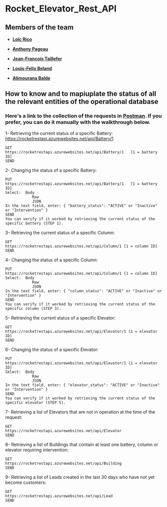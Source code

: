 # Rocket_Elevator_Rest_API
## Members of the team
- **[Loïc Rico](https://github.com/ricoloic)**

- **[Anthony Pageau](https://github.com/ricoloic)**

- **[Jean-Francois Taillefer](https://github.com/ricoloic)**

- **[Louis-Felix Beland](https://github.com/ricoloic)**

- **[Alimourana Balde](https://github.com/alimourana)**

## How to know and to mapiuplate the status of all the relevant entities of the operational database
### Here's a link to the collection of the requests in **[Postman](https://www.getpostman.com/collections/235303cc6adc84466663)**. If you prefer, you can do it manually with the walkthrough below.

1- Retrieving the current status of a specific Battery:
    https://rocketrestapi.azurewebsites.net/api/Battery/1

    GET 
    https://rocketrestapi.azurewebsites.net/api/Battery/1	[1 = battery ID]
    SEND
    
2- Changing the status of a specific Battery:

    PUT 
    https://rocketrestapi.azurewebsites.net/api/Battery/1	[1 = battery ID]
    Select:	 Body
                Raw
                JSON
    In the text field, enter: { "battery_status": "ACTIVE" or "Inactive" or "Intervention" } 
    SEND
    You can verify if it worked by retrieving the current status of the specific battery (STEP 1).
    
3- Retrieving the current status of a specific Column:

    GET 
    https://rocketrestapi.azurewebsites.net/api/Column/1 [1 = column ID]
    SEND
    
4- Changing the status of a specific Column:

    PUT 
    https://rocketrestapi.azurewebsites.net/api/Column/1 [1 = column ID]
    Select:  Body
                Raw
                JSON
    In the text field, enter: { "column_status": "ACTIVE" or "Inactive" or "Intervention" } 
    SEND
    You can verify if it worked by retrieving the current status of the specific column (STEP 3).
    
5- Retrieving the current status of a specific Elevator:

    GET 
    https://rocketrestapi.azurewebsites.net/api/Elevator/1 [1 = elevator ID]
    SEND
    
6- Changing the status of a specific Elevator:

    PUT 
    https://rocketrestapi.azurewebsites.net/api/Elevator/1 [1 = elevator ID]
    Select:  Body
                Raw
                JSON
    In the text field, enter: { "elevator_status": "ACTIVE" or "Inactive" or "Intervention" }
    SEND
    You can verify if it worked by retrieving the current status of the specific elevator (STEP 5).
    
7- Retrieving a list of Elevators that are not in operation at the time of the request:

    GET 
    https://rocketrestapi.azurewebsites.net/api/Elevator
    SEND
    
8- Retrieving a list of Buildings that contain at least one battery, column or elevator requiring intervention:

    GET 
    https://rocketrestapi.azurewebsites.net/api/Building
    SEND
    
9- Retrieving a list of Leads created in the last 30 days who have not yet become customers:

    GET 
    https://rocketrestapi.azurewebsites.net/api/Lead
    SEND 


